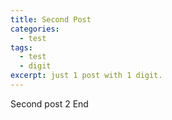 ```yaml
---
title: Second Post
categories: 
  - test
tags: 
  - test
  - digit
excerpt: just 1 post with 1 digit.
---
```

Second post
2
End